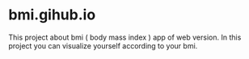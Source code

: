 # bmi.gihub.io
This project about bmi ( body mass index ) app of web version. In this project you can visualize yourself according to your bmi.

